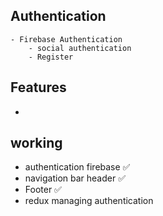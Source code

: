 ## Authentication

    - Firebase Authentication
        - social authentication
        - Register

## Features

-

## working

- authentication firebase ✅
- navigation bar header ✅
- Footer ✅
- redux managing authentication
